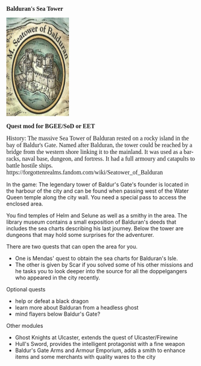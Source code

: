 <html>


<p class=MsoNormal style='line-height:normal'><b><span lang=EN-US
style='font-size:12.0pt;font-family:"Times New Roman",serif'>Balduran's Sea Tower</span></b></p>


<p class=MsoNormal style='margin-bottom:0cm;margin-bottom:.0001pt;line-height:
normal'><span style='font-size:12.0pt;font-family:"Times New Roman",serif'><img
width=166 height=260 id="Picture 1" src="seatower.jpg"
alt="gallery/seatower"></span></p>

<p class=MsoNormal style='line-height:normal'><b><span lang=EN-US
style='font-size:12.0pt;font-family:"Times New Roman",serif'>Quest mod for BGEE/SoD or EET</span></b></p>

<p class=MsoNormal style='line-height:normal'><span lang=EN-US
style='font-size:12.0pt;font-family:"Times New Roman",serif'>History: The massive Sea Tower of Balduran rested on a rocky island in the bay of Baldur's Gate. Named after Balduran, the tower could be reached by a bridge from the western shore linking it to the mainland. It was used as a barracks, naval base, dungeon, and fortress. It had a full armoury and catapults to battle hostile ships.
https://forgottenrealms.fandom.com/wiki/Seatower_of_Balduran

In the game: The legendary tower of Baldur's Gate's founder is located in the harbour of the city and can be found when passing west of the Water Queen temple along the city wall. You need a special pass to access the enclosed area.

You find temples of Helm and Selune as well as a smithy in the area. The library museum contains a small exposition of Balduran's deeds that includes the sea charts describing his last journey. Below the tower are dungeons that may hold some surprises for the adventurer.

There are two quests that can open the area for you.
- One is Mendas' quest to obtain the sea charts for Balduran's Isle.
- The other is given by Scar if you solved some of his other missions and he tasks you to look deeper into the source for all the doppelgangers who appeared in the city recently.

Optional quests
- help or defeat a black dragon
- learn more about Balduran from a headless ghost
- mind flayers below Baldur's Gate?

Other modules
- Ghost Knights at Ulcaster, extends the quest of Ulcaster/Firewine
- Hull's Sword, provides the intelligent protagonist with a fine weapon
- Baldur's Gate Arms and Armour Emporium, adds a smith to enhance items and some merchants with quality wares to the city
<br>
&nbsp;</span></p>

<p class=MsoNormal><span lang=EN-NZ>&nbsp;</span></p>

</div>

</body>

</html>
